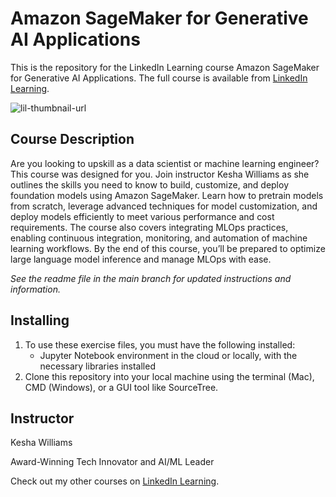 # Amazon SageMaker for Generative AI Applications
This is the repository for the LinkedIn Learning course Amazon SageMaker for Generative AI Applications. The full course is available from [LinkedIn Learning][lil-course-url].

![lil-thumbnail-url]

## Course Description

Are you looking to upskill as a data scientist or machine learning engineer? This course was designed for you. Join instructor Kesha Williams as she outlines the skills you need to know to build, customize, and deploy foundation models using Amazon SageMaker. Learn how to pretrain models from scratch, leverage advanced techniques for model customization, and deploy models efficiently to meet various performance and cost requirements. The course also covers integrating MLOps practices, enabling continuous integration, monitoring, and automation of machine learning workflows. By the end of this course, you’ll be prepared to optimize large language model inference and manage MLOps with ease.

_See the readme file in the main branch for updated instructions and information._

## Installing
1. To use these exercise files, you must have the following installed:
	- Jupyter Notebook environment in the cloud or locally, with the necessary libraries installed
2. Clone this repository into your local machine using the terminal (Mac), CMD (Windows), or a GUI tool like SourceTree.

## Instructor

Kesha Williams

Award-Winning Tech Innovator and AI/ML Leader                 

Check out my other courses on [LinkedIn Learning](https://www.linkedin.com/learning/instructors/kesha-williams?u=104).


[0]: # (Replace these placeholder URLs with actual course URLs)

[lil-course-url]: https://www.linkedin.com/learning/amazon-sagemaker-for-generative-ai-applications
[lil-thumbnail-url]: https://media.licdn.com/dms/image/v2/D4E0DAQHTQg55z3VneA/learning-public-crop_675_1200/B4EZc3kFEZGcAg-/0/1748983894648?e=2147483647&v=beta&t=UYUK0lkOijlm8rkgeRkO-d7ExcO_v5ES9gP42nfxOYY

